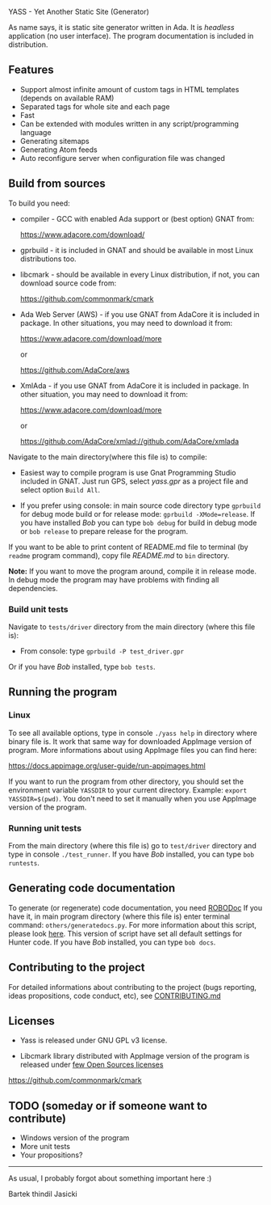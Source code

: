 YASS - Yet Another Static Site (Generator)

As name says, it is static site generator written in Ada. It is *headless*
application (no user interface). The program documentation is included in
distribution.

## Features

* Support almost infinite amount of custom tags in HTML templates (depends
  on available RAM)
* Separated tags for whole site and each page
* Fast
* Can be extended with modules written in any script/programming language
* Generating sitemaps
* Generating Atom feeds
* Auto reconfigure server when configuration file was changed

## Build from sources

To build you need:

* compiler - GCC with enabled Ada support or (best option) GNAT from:

  https://www.adacore.com/download/

* gprbuild - it is included in GNAT and should be available in most Linux
  distributions too.

* libcmark - should be available in every Linux distribution, if not, you
  can download source code from:

  https://github.com/commonmark/cmark

* Ada Web Server (AWS) - if you use GNAT from AdaCore it is included in
  package. In other situations, you may need to download it from:

  https://www.adacore.com/download/more

  or

  https://github.com/AdaCore/aws

* XmlAda - if you use GNAT from AdaCore it is included in package. In other
  situation, you may need to download it from:

  https://www.adacore.com/download/more

  or

  https://github.com/AdaCore/xmlad://github.com/AdaCore/xmlada

Navigate to the main directory(where this file is) to compile:

* Easiest way to compile program is use Gnat Programming Studio included in
  GNAT. Just run GPS, select *yass.gpr* as a project file and select option
  `Build All`.

* If you prefer using console: in main source code directory type `gprbuild`
  for debug mode build or for release mode: `gprbuild -XMode=release`. If you
  have installed *Bob* you can type `bob debug` for build in debug mode or
  `bob release` to prepare release for the program.

If you want to be able to print content of README.md file to terminal (by
`readme` program command), copy file *README.md* to `bin` directory.

**Note:** If you want to move the program around, compile it in release mode. In
debug mode the program may have problems with finding all dependencies.

### Build unit tests

Navigate to `tests/driver` directory from the main directory (where this
file is):

* From console: type `gprbuild -P test_driver.gpr`

Or if you have *Bob* installed, type `bob tests`.

## Running the program

### Linux

To see all available options, type in console `./yass help` in directory where
binary file is. It work that same way for downloaded AppImage version of
program. More informations about using AppImage files you can find here:

https://docs.appimage.org/user-guide/run-appimages.html

If you want to run the program from other directory, you should set the
environment variable `YASSDIR` to your current directory. Example:
`export YASSDIR=$(pwd)`. You don't need to set it manually when you use
AppImage version of the program.

### Running unit tests

From the main directory (where this file is) go to `test/driver` directory
and type in console `./test_runner`. If you have *Bob* installed, you can type
`bob runtests`.

## Generating code documentation

To generate (or regenerate) code documentation, you need [ROBODoc](https://rfsber.home.xs4all.nl/Robo/)
If you have it, in main program directory (where this file is) enter terminal
command: `others/generatedocs.py`. For more information about this script,
please look [here](https://github.com/thindil/roboada#generatedocspy). This
version of script have set all default settings for Hunter code. If you have
*Bob* installed, you can type `bob docs`.

## Contributing to the project
For detailed informations about contributing to the project (bugs reporting,
ideas propositions, code conduct, etc), see [CONTRIBUTING.md](CONTRIBUTING.md)

## Licenses

- Yass is released under GNU GPL v3 license.

- Libcmark library distributed with AppImage version of the program is released
under [few Open Sources licenses](https://github.com/commonmark/cmark/blob/master/COPYING)

https://github.com/commonmark/cmark

## TODO (someday or if someone want to contribute)

- Windows version of the program
- More unit tests
- Your propositions?

----

As usual, I probably forgot about something important here :)

Bartek thindil Jasicki
